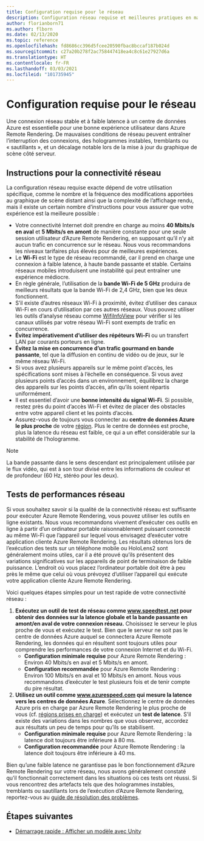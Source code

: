 ```yaml
---
title: Configuration requise pour le réseau
description: Configuration réseau requise et meilleures pratiques en matière de réseau pour une expérience optimale
author: florianborn71
ms.author: flborn
ms.date: 02/13/2020
ms.topic: reference
ms.openlocfilehash: fd8686cc396d5fcee20590fbac8bccaf187b024d
ms.sourcegitcommit: c27a20b278f2ac758447418ea4c8c61e27927d6a
ms.translationtype: HT
ms.contentlocale: fr-FR
ms.lasthandoff: 03/03/2021
ms.locfileid: "101735945"
---
```

# <a name="network-requirements"></a>Configuration requise pour le réseau

Une connexion réseau stable et à faible latence à un centre de données Azure est essentielle pour une bonne expérience utilisateur dans Azure Remote Rendering. De mauvaises conditions de réseau peuvent entraîner l’interruption des connexions, des hologrammes instables, tremblants ou « sautillants », et un décalage notable lors de la mise à jour du graphique de scène côté serveur.

## <a name="guidelines-for-network-connectivity"></a>Instructions pour la connectivité réseau

La configuration réseau requise exacte dépend de votre utilisation spécifique, comme le nombre et la fréquence des modifications apportées au graphique de scène distant ainsi que la complexité de l’affichage rendu, mais il existe un certain nombre d’instructions pour vous assurer que votre expérience est la meilleure possible :

* Votre connectivité Internet doit prendre en charge au moins **40 Mbits/s en aval** et **5 Mbits/s en amont** de manière constante pour une seule session utilisateur d’Azure Remote Rendering, en supposant qu’il n’y ait aucun trafic en concurrence sur le réseau. Nous vous recommandons les niveaux tarifaires plus élevés pour de meilleures expériences. 
* Le **Wi-Fi** est le type de réseau recommandé, car il prend en charge une connexion à faible latence, à haute bande passante et stable. Certains réseaux mobiles introduisent une instabilité qui peut entraîner une expérience médiocre. 
* En règle générale, l’utilisation de la **bande Wi-Fi de 5 GHz** produira de meilleurs résultats que la bande Wi-Fi de 2,4 GHz, bien que les deux fonctionnent.
* S’il existe d’autres réseaux Wi-Fi à proximité, évitez d’utiliser des canaux Wi-Fi en cours d’utilisation par ces autres réseaux. Vous pouvez utiliser les outils d’analyse réseau comme [WifiInfoView](https://www.nirsoft.net/utils/wifi_information_view.html) pour vérifier si les canaux utilisés par votre réseau Wi-Fi sont exempts de trafic en concurrence.
* **Évitez impérativement d’utiliser des répéteurs Wi-Fi** ou un transfert LAN par courants porteurs en ligne.
* **Évitez la mise en concurrence d’un trafic gourmand en bande passante**, tel que la diffusion en continu de vidéo ou de jeux, sur le même réseau Wi-Fi.
* Si vous avez plusieurs appareils sur le même point d’accès, les spécifications sont mises à l’échelle en conséquence. Si vous avez plusieurs points d’accès dans un environnement, équilibrez la charge des appareils sur les points d’accès, afin qu’ils soient répartis uniformément.
* Il est essentiel d’avoir une **bonne intensité du signal Wi-Fi**. Si possible, restez près du point d’accès Wi-Fi et évitez de placer des obstacles entre votre appareil client et les points d’accès.
* Assurez-vous de toujours vous connecter au **centre de données Azure le plus proche** de votre [région](regions.md). Plus le centre de données est proche, plus la latence du réseau est faible, ce qui a un effet considérable sur la stabilité de l’hologramme.

> [!NOTE]
> La bande passante dans le sens descendant est principalement utilisée par le flux vidéo, qui est à son tour divisé entre les informations de couleur et de profondeur (60 Hz, stéréo pour les deux).

## <a name="network-performance-tests"></a>Tests de performances réseau

Si vous souhaitez savoir si la qualité de la connectivité réseau est suffisante pour exécuter Azure Remote Rendering, vous pouvez utiliser les outils en ligne existants. Nous vous recommandons vivement d’exécuter ces outils en ligne à partir d’un ordinateur portable raisonnablement puissant connecté au même Wi-Fi que l’appareil sur lequel vous envisagez d’exécuter votre application cliente Azure Remote Rendering. Les résultats obtenus lors de l’exécution des tests sur un téléphone mobile ou HoloLens2 sont généralement moins utiles, car il a été prouvé qu’ils présentent des variations significatives sur les appareils de point de terminaison de faible puissance. L’endroit où vous placez l’ordinateur portable doit être à peu près le même que celui où vous prévoyez d’utiliser l’appareil qui exécute votre application cliente Azure Remote Rendering.

Voici quelques étapes simples pour un test rapide de votre connectivité réseau :

1. **Exécutez un outil de test de réseau comme www.speedtest.net pour obtenir des données sur la latence globale et la bande passante en amont/en aval de votre connexion réseau.**
Choisissez le serveur le plus proche de vous et exécutez le test. Bien que le serveur ne soit pas le centre de données Azure auquel se connectera Azure Remote Rendering, les données qui en résultent sont toujours utiles pour comprendre les performances de votre connexion Internet et du Wi-Fi.
   * **Configuration minimale requise** pour Azure Remote Rendering : Environ 40 Mbits/s en aval et 5 Mbits/s en amont.
   * **Configuration recommandée** pour Azure Remote Rendering : Environ 100 Mbits/s en aval et 10 Mbits/s en amont.
Nous vous recommandons d’exécuter le test plusieurs fois et de tenir compte du pire résultat.
1. **Utilisez un outil comme www.azurespeed.com qui mesure la latence vers les centres de données Azure**. Sélectionnez le centre de données Azure pris en charge par Azure Remote Rendering le plus proche de vous (cf. [régions prises en charge](regions.md)) et exécutez un **test de latence**. S’il existe des variations dans les nombres que vous observez, accordez aux résultats un peu de temps pour qu’ils se stabilisent.
   * **Configuration minimale requise** pour Azure Remote Rendering : la latence doit toujours être inférieure à 80 ms.
   * **Configuration recommandée** pour Azure Remote Rendering : la latence doit toujours être inférieure à 40 ms.

Bien qu’une faible latence ne garantisse pas le bon fonctionnement d’Azure Remote Rendering sur votre réseau, nous avons généralement constaté qu’il fonctionnait correctement dans les situations où ces tests ont réussi.
Si vous rencontrez des artefacts tels que des hologrammes instables, tremblants ou sautillants lors de l’exécution d’Azure Remote Rendering, reportez-vous au [guide de résolution des problèmes](../resources/troubleshoot.md).

## <a name="next-steps"></a>Étapes suivantes

* [Démarrage rapide : Afficher un modèle avec Unity](../quickstarts/render-model.md)
